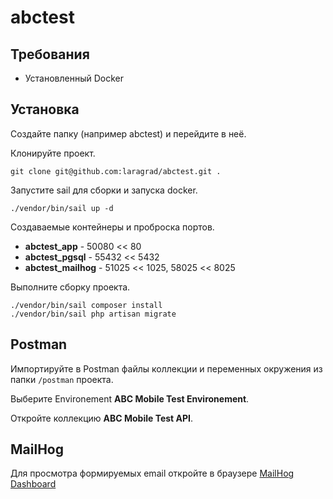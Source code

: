# abctest

## Требования

- Установленный Docker 

## Установка

Создайте папку (например abctest) и перейдите в неё.

Клонируйте проект.

	git clone git@github.com:laragrad/abctest.git .

Запустите sail для сборки и запуска docker.
	
	./vendor/bin/sail up -d

Создаваемые контейнеры и проброска портов.

- **abctest_app** - 50080 << 80
- **abctest_pgsql** - 55432 << 5432
- **abctest_mailhog** - 51025 << 1025, 58025 << 8025

Выполните сборку проекта.

	./vendor/bin/sail composer install
	./vendor/bin/sail php artisan migrate

## Postman

Импортируйте в Postman файлы коллекции и переменных окружения из папки `/postman` проекта.

Выберите Environement **ABC Mobile Test Environement**.

Откройте коллекцию **ABC Mobile Test API**.

## MailHog

Для просмотра формируемых email откройте в браузере [MailHog Dashboard](http://localhost:58025)

